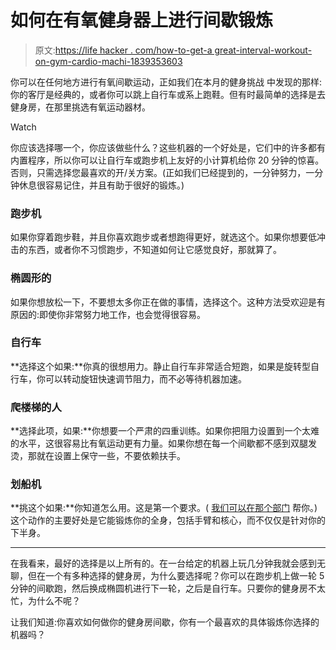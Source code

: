 # 如何在有氧健身器上进行间歇锻炼

> 原文:[https://life hacker . com/how-to-get-a great-interval-workout-on-gym-cardio-machi-1839353603](https://lifehacker.com/how-to-get-a-great-interval-workout-on-gym-cardio-machi-1839353603)

你可以在任何地方进行有氧间歇运动，正如我们在本月的健身挑战 中发现的那样:你的客厅是经典的，或者你可以跳上自行车或系上跑鞋。但有时最简单的选择是去健身房，在那里挑选有氧运动器材。

Watch

你应该选择哪一个，你应该做些什么？这些机器的一个好处是，它们中的许多都有内置程序，所以你可以让自行车或跑步机上友好的小计算机给你 20 分钟的惊喜。否则，只需选择您最喜欢的开/关方案。(正如我们已经提到的，一分钟努力，一分钟休息很容易记住，并且有助于很好的锻炼。)

### 跑步机

如果你穿着跑步鞋，并且你喜欢跑步或者想跑得更好，就选这个。如果你想要低冲击的东西，或者你不习惯跑步，不知道如何让它感觉良好，那就算了。

### 椭圆形的

如果你想放松一下，不要想太多你正在做的事情，选择这个。这种方法受欢迎是有原因的:即使你非常努力地工作，也会觉得很容易。

### 自行车

**选择这个如果:**你真的很想用力。静止自行车非常适合短跑，如果是旋转型自行车，你可以转动旋钮快速调节阻力，而不必等待机器加速。

### 爬楼梯的人

**选择此项，如果:**你想要一个严肃的四重训练。如果你把阻力设置到一个太难的水平，这很容易比有氧运动更有力量。如果你想在每一个间歇都不感到双腿发烫，那就在设置上保守一些，不要依赖扶手。

### 划船机

**挑这个如果:**你知道怎么用。这是第一个要求。( [我们可以在那个部门](https://vitals.lifehacker.com/how-to-do-intervals-on-a-rowing-machine-1838974151) 帮你。)这个动作的主要好处是它能锻炼你的全身，包括手臂和核心，而不仅仅是针对你的下半身。

* * *

在我看来，最好的选择是以上所有的。在一台给定的机器上玩几分钟我就会感到无聊，但在一个有多种选择的健身房，为什么要选择呢？你可以在跑步机上做一轮 5 分钟的间歇跑，然后换成椭圆机进行下一轮，之后是自行车。只要你的健身房不太忙，为什么不呢？

让我们知道:你喜欢如何做你的健身房间歇，你有一个最喜欢的具体锻炼你选择的机器吗？